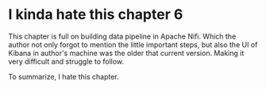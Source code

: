 # I kinda hate this chapter 6

This chapter is full on building data pipeline in Apache Nifi. Which the author not only forgot to mention the little important steps, but also the UI of Kibana in author's machine was the older that current version. Making it very difficult and struggle to follow.

To summarize, I hate this chapter.